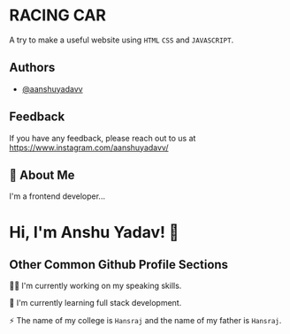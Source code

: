 
# RACING CAR

A try to make a useful website using `HTML` `CSS` and `JAVASCRIPT`.


## Authors

- [@aanshuyadavv](https://github.com/aanshuyadavv)


## Feedback

If you have any feedback, please reach out to us at https://www.instagram.com/aanshuyadavv/


## 🚀 About Me
I'm a frontend developer...


# Hi, I'm Anshu Yadav! 👋


## Other Common Github Profile Sections
👩‍💻 I'm currently working on my speaking skills.

🧠 I'm currently learning full stack development.

⚡️ The name of my college is `Hansraj` and the name of my father is `Hansraj`.
